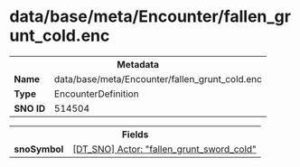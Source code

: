 <h1>data/base/meta/Encounter/fallen_grunt_cold.enc</h1><table><tr><th colspan="100%">Metadata</th></tr><tr><td><b>Name</b></td><td>data/base/meta/Encounter/fallen_grunt_cold.enc</td></tr><tr><td><b>Type</b></td><td>EncounterDefinition</td></tr><tr><td><b>SNO ID</b></td><td>514504</td></tr></table>

<table><tr><th colspan="100%">Fields</th></tr><tr><td><b>snoSymbol</b></td><td><a href="..\Actor\fallen_grunt_sword_cold.acr">[DT_SNO] Actor: "fallen_grunt_sword_cold"</a></td></tr></table>

